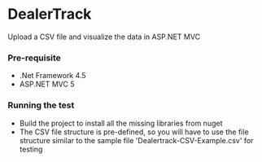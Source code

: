 # DealerTrack
Upload a CSV file and visualize the data in ASP.NET MVC

### Pre-requisite
* .Net Framework 4.5
* ASP.NET MVC 5

### Running the test
* Build the project to install all the missing libraries from nuget
* The CSV file structure is pre-defined, so you will have to use the file structure similar to the sample file 'Dealertrack-CSV-Example.csv' for testing
